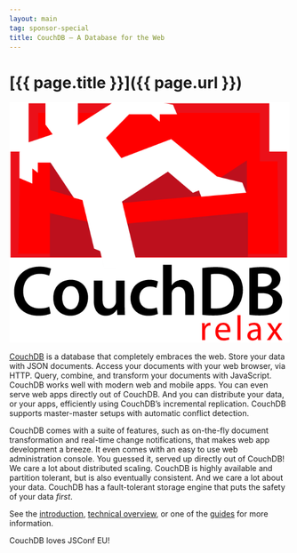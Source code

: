 ```yaml
---
layout: main
tag: sponsor-special
title: CouchDB — A Database for the Web
---
```


# [{{ page.title }}]({{ page.url }})

<img src="/images/sponsor-logos/couchdb.png" class="sponsor" />

[CouchDB](http://couchdb.apache.org) is a database that completely embraces the web. Store your data with JSON documents. Access your documents with your web browser, via HTTP. Query, combine, and transform your documents with JavaScript. CouchDB works well with modern web and mobile apps. You can even serve web apps directly out of CouchDB. And you can distribute your data, or your apps, efficiently using CouchDB’s incremental replication. CouchDB supports master-master setups with automatic conflict detection.

CouchDB comes with a suite of features, such as on-the-fly document transformation and real-time change notifications, that makes web app development a breeze. It even comes with an easy to use web administration console. You guessed it, served up directly out of CouchDB! We care a lot about distributed scaling. CouchDB is highly available and partition tolerant, but is also eventually consistent. And we care a lot about your data. CouchDB has a fault-tolerant storage engine that puts the safety of your data *first*.

See the [introduction](http://wiki.apache.org/couchdb/Introduction), [technical overview](http://wiki.apache.org/couchdb/Technical%20Overview), or one of the [guides](http://wiki.apache.org/couchdb/Basics) for more information.

CouchDB loves JSConf EU!
